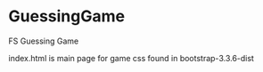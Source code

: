 # GuessingGame
FS Guessing Game

index.html is main page for game
css found in bootstrap-3.3.6-dist
